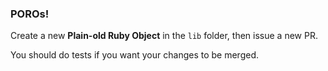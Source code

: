 ### POROs!   

Create a new **Plain-old Ruby Object** in the `lib` folder, then issue a new PR. 
  
You should do tests if you want your changes to be merged.  
  
    
  
